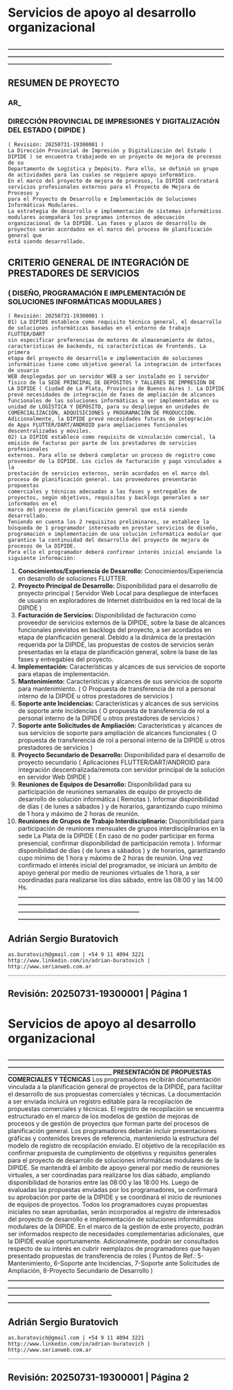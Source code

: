 # Servicios de apoyo al desarrollo organizacional

**__________________________________________________________________________________________________________________________________________________________________________________________**

## RESUMEN DE PROYECTO

### AR_

### DIRECCIÓN PROVINCIAL DE IMPRESIONES Y DIGITALIZACIÓN DEL ESTADO ( DIPIDE )

```
( Revisión: 20250731-19300001 )
La Dirección Provincial de Impresión y Digitalización del Estado ( DIPIDE ) se encuentra trabajando en un proyecto de mejora de procesos de su
Departamento de Logística y Depósito. Para ello, se definió un grupo de actividades para las cuales se requiere apoyo informático.
En el marco del proyecto de mejora de procesos, la DIPIDE contratará servicios profesionales externos para el Proyecto de Mejora de Procesos y
para el Proyecto de Desarrollo e Implementación de Soluciones Informáticas Modulares.
La estrategia de desarrollo e implementación de sistemas informáticos modulares acompañará los programas internos de adecuación
organizacional de la DIPIDE. Las fases y plazos de desarrollo de proyectos serán acordados en el marco del proceso de planificación general que
está siendo desarrollado.
```
## CRITERIO GENERAL DE INTEGRACIÓN DE PRESTADORES DE SERVICIOS

### ( DISEÑO, PROGRAMACIÓN E IMPLEMENTACIÓN DE SOLUCIONES INFORMÁTICAS MODULARES )

```
( Revisión: 20250731-19300001 )
01) La DIPIDE establece como requisito técnico general, el desarrollo de soluciones informáticas basadas en el entorno de trabajo FLUTTER/DART
sin especificar preferencias de motores de almacenamiento de datos, características de backends, ni características de frontends. La primera
etapa del proyecto de desarrollo e implementación de soluciones informáticas tiene como objetivo general la integración de interfaces de usuario
WEB desplegadas por un servidor WEB a ser instalado en 1 servidor físico de la SEDE PRINCIPAL DE DEPÓSITOS Y TALLERES DE IMPRESIÓN DE
LA DIPIDE ( Ciudad de La Plata, Provincia de Buenos Aires ). La DIPIDE prevé necesidades de integración de fases de ampliación de alcances
funcionales de las soluciones informáticas a ser implementadas en su unidad de LOGÍSTICA Y DEPÓSITO, para su despliegue en unidades de
COMERCIALIZACIÓN, ADQUISICIONES y PROGRAMACIÓN DE PRODUCCIÓN. Adicionalmente, la DIPIDE prevé necesidades futuras de integración
de Apps FLUTTER/DART/ANDROID para ampliaciones funcionales descentralizadas y móviles.
02) La DIPIDE establece como requisito de vinculación comercial, la emisión de facturas por parte de los prestadores de servicios profesionales
externos. Para ello se deberá completar un proceso de registro como proveedor de la DIPIDE. Los ciclos de facturación y pago vinculados a la
prestación de servicios externos, serán acordados en el marco del proceso de planificación general. Los proveedores presentarán propuestas
comerciales y técnicas adecuadas a las fases y entregables de proyectos, según objetivos, requisitos y backlogs generales a ser informados en el
marco del proceso de planificación general que está siendo desarrollado.
Teniendo en cuenta los 2 requisitos preliminares, se establece la búsqueda de 1 programador interesado en prestar servicios de diseño,
programación e implementación de una solución informática modular que garantice la continuidad del desarrollo del proyecto de mejora de
procesos de la DIPIDE.
Para ello el programador deberá confirmar interés inicial enviando la siguiente información:
```
1. **Conocimientos/Experiencia de Desarrollo:** Conocimientos/Experiencia en desarrollo de soluciones FLUTTER.
2. **Proyecto Principal de Desarrollo:** Disponibilidad para el desarrollo de proyecto principal ( Servidor Web Local para despliegue de interfaces
    de usuario en exploradores de Internet distribuidos en la red local de la DIPIDE )
3. **Facturación de Servicios:** Disponibilidad de facturación como proveedor de servicios externos de la DIPIDE, sobre la base de alcances
    funcionales previstos en backlogs del proyecto, a ser acordados en etapa de planificación general. Debido a la dinámica de la prestación
    requerida por la DIPIDE, las propuestas de costos de servicios serán presentadas en la etapa de planificación general, sobre la base de las
    fases y entregables del proyecto.
4. **Implementación:** Características y alcances de sus servicios de soporte para etapas de implementación.
5. **Mantenimiento:** Características y alcances de sus servicios de soporte para mantenimiento. ( O Propuesta de transferencia de rol a personal
    interno de la DIPIDE u otros prestadores de servicios )
6. **Soporte ante Incidencias:** Características y alcances de sus servicios de soporte ante incidencias ( O propuesta de transferencia de rol a
    personal interno de la DIPIDE u otros prestadores de servicios )
7. **Soporte ante Solicitudes de Ampliación:** Características y alcances de sus servicios de soporte para ampliación de alcances funcionales (
    O propuesta de transferencia de rol a personal interno de la DIPIDE u otros prestadores de servicios )
8. **Proyecto Secundario de Desarrollo:** Disponibilidad para el desarrollo de proyecto secundario ( Aplicaciones FLUTTER/DART/ANDROID para
    integración descentralizada/remota con servidor principal de la solución en servidor Web DIPIDE )
9. **Reuniones de Equipos de Desarrollo:** Disponibilidad para su participación de reuniones semanales de equipo de proyecto de desarrollo de
    solución informática ( Remotas ). Informar disponibilidad de días ( de lunes a sábados ) y de horarios, garantizando cupo mínimo de 1 hora y
    máximo de 2 horas de reunión.
10. **Reuniones de Grupos de Trabajo Interdisciplinario:** Disponibilidad para participación de reuniones mensuales de grupos
    interdisciplinarios en la sede La Plata de la DIPIDE ( En caso de no poder participar en forma presencial, confirmar disponibilidad de
    participación remota ). Informar disponibilidad de días ( de lunes a sábados ) y de horarios, garantizando cupo mínimo de 1 hora y máximo
    de 2 horas de reunión.
Una vez confirmado el interés inicial del programador, se iniciará un ámbito de apoyo general por medio de reuniones virtuales de 1 hora, a ser
coordinadas para realizarse los días sábado, entre las 08:00 y las 14:00 Hs.
**__________________________________________________________________________________________________________________________________________________________________________________________
______________________________________________________________________**

## Adrián Sergio Buratovich

```
as.buratovich@gmail.com | +54 9 11 4094 3221
http://www.linkedin.com/in/adrian-buratovich | http://www.serianweb.com.ar
_______________________________________________________________________
```
## Revisión: 20250731-19300001 | Página 1


# Servicios de apoyo al desarrollo organizacional

**__________________________________________________________________________________________________________________________________________________________________________________________
PRESENTACIÓN DE PROPUESTAS COMERCIALES Y TÉCNICAS**
Los programadores recibirán documentación vinculada a la planificación general de proyectos de la DIPIDE, para facilitar el desarrollo de sus
propuestas comerciales y técnicas.
La documentación a ser enviada incluirá un registro editable para la recopilación de propuestas comerciales y técnicas. El registro de recopilación
se encuentra estructurado en el marco de los modelos de gestión de mejoras de procesos y de gestión de proyectos que forman parte del
procesos de planificación general. Los programadores deberán incluir presentaciones gráficas y contenidos breves de referencia, manteniendo la
estructura del modelo de registro de recopilación enviado. El objetivo de la recopilación es confirmar propuesta de cumplimiento de objetivos y
requisitos generales para el proyecto de desarrollo de soluciones informáticas modulares de la DIPIDE.
Se mantendrá el ámbito de apoyo general por medio de reuniones virtuales, a ser coordinadas para realizarse los días sábado, ampliando
disponibilidad de horarios entre las 08:00 y las 18:00 Hs.
Luego de evaluadas las propuestas enviadas por los programadores, se confirmará su aprobación por parte de la DIPIDE y se coordinará el inicio
de reuniones de equipos de proyectos.
Todos los programadores cuyas propuestas iniciales no sean aprobadas, serán incorporados al registro de interesados del proyecto de desarrollo e
implementación de soluciones informáticas modulares de la DIPIDE. En el marco de la gestión de este proyecto, podrán ser informados respecto
de necesidades complementarias adicionales, que la DIPIDE evalúe oportunamente. Adicionalmente, podrán ser consultados respecto de su
interés en cubrir reemplazos de programadores que hayan presentado propuestas de transferencia de roles ( Puntos de Ref.: 5-Mantenimiento,
6-Soporte ante Incidencias, 7-Soporte ante Solicitudes de Ampliación, 8-Proyecto Secundario de Desarrollo )
**__________________________________________________________________________________________________________________________________________________________________________________________
______________________________________________________________________**

## Adrián Sergio Buratovich

```
as.buratovich@gmail.com | +54 9 11 4094 3221
http://www.linkedin.com/in/adrian-buratovich | http://www.serianweb.com.ar
_______________________________________________________________________
```
## Revisión: 20250731-19300001 | Página 2


